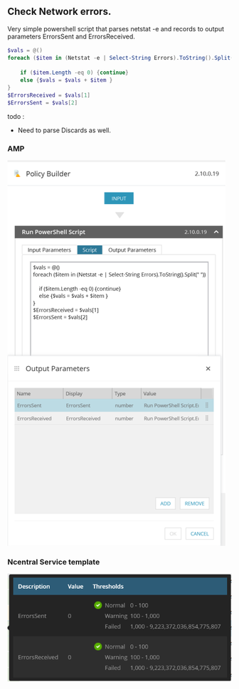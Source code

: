 ## Check Network errors.


Very simple powershell script that parses netstat -e and records to output parameters ErrorsSent and ErrorsReceived.

```powershell
$vals = @()
foreach ($item in (Netstat -e | Select-String Errors).ToString().Split(" ")) {
    
    if ($item.Length -eq 0) {continue}
    else {$vals = $vals + $item }
}
$ErrorsReceived = $vals[1]
$ErrorsSent = $vals[2]
```


todo :

* Need to parse Discards as well.

### AMP
![](Screenshot0.png)

### Ncentral Service template

![](Screenshot1.png)